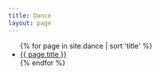```yaml
---
title: Dance
layout: page
---
```


<ul>
{% for page in site.dance | sort 'title' %}
	<li><a href="{{ page.url }}">{{ page.title }}</a></li>
{% endfor %}
</ul>



